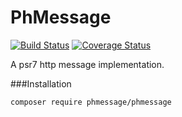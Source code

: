 # PhMessage

[![Build Status](https://travis-ci.org/ouranoshong/phmessage.svg?branch=master)](https://travis-ci.org/ouranoshong/phmessage)
[![Coverage Status](https://coveralls.io/repos/github/ouranoshong/phmessage/badge.svg?branch=master)](https://coveralls.io/github/ouranoshong/phmessage?branch=master)

A psr7 http message implementation.

###Installation
```bash
composer require phmessage/phmessage
```
